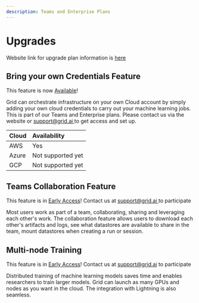 ```yaml
---
description: Teams and Enterprise Plans
---
```


# Upgrades

Website link for upgrade plan information is [here](https://www.grid.ai/pricing/)

## Bring your own Credentials Feature

This feature is  now [Available](adding-custom-cloud-credentials.md)! 

Grid can orchestrate infrastructure on your own Cloud account by simply adding your own cloud credentials to carry out your machine learning jobs. This is part of our Teams and Enterprise plans. Please contact us via the website or [support@grid.ai ](mailto:support@grid.ai)to get access and set up.

| Cloud | Availability |
| :--- | :--- |
| AWS | Yes |
| Azure | Not supported yet |
| GCP | Not supported yet |

## Teams Collaboration Feature

This feature is in [Early Access](../about-these-features/teams-features.md)! Contact us at [support@grid.ai ](mailto:support@grid.ai)to participate

Most users work as part of a team, collaborating, sharing and leveraging each other's work. The collaboration feature allows users to download each other's artifacts and logs, see what datastores are available to share in the team, mount datastores when creating a run or session.

## Multi-node Training

This feature is in [Early Access](../about-these-features/multi-node.md)! Contact us at [support@grid.ai](mailto:support@grid.ai) to participate

Distributed training of machine learning models saves time and enables researchers to train larger models. Grid can launch as many GPUs and nodes as you want in the cloud. The integration with Lightning is  also seamless.  

